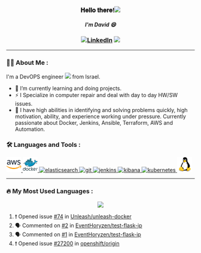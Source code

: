 
<h3 align="center">𝐇𝐞𝐥𝐥𝐨 𝐭𝐡𝐞𝐫𝐞!<img src="https://raw.githubusercontent.com/MartinHeinz/MartinHeinz/master/wave.gif" width="30px">
<h5 align="center">I'm David 😄 
<h3 align="center"><a href="https://www.linkedin.com/in/davidgman/" target="_blank"><img src="https://img.shields.io/badge/LinkedIn-%230077B5.svg?&style=flat-square&logo=linkedin&logoColor=white" alt="LinkedIn"></a>
<img src="https://img.shields.io/static/v1?label=DevOPS&message=Enthusiast&color=red" />

---

### :woman_technologist: About Me :

 I'm a DevOPS engineer <img src="https://media.giphy.com/media/WUlplcMpOCEmTGBtBW/giphy.gif" width="30">  from Israel.
 - :telescope: I’m currently learning and doing projects.
 - :zap: I Specialize in computer repair and deal with day to day HW/SW issues.
 - :seedling: I have high abilities in identifying and solving problems quickly, high motivation, ability, and experience working under pressure. 
 Currently passionate about Docker, Jenkins, Ansible, Terraform, AWS and Automation.

### :hammer_and_wrench: Languages and Tools :

<a href="https://aws.amazon.com" target="_blank" rel="noreferrer"> <img src="https://raw.githubusercontent.com/devicons/devicon/master/icons/amazonwebservices/amazonwebservices-original-wordmark.svg" alt="aws" width="40" height="40"/> <a href="https://www.docker.com/" target="_blank" rel="noreferrer"> <img src="https://raw.githubusercontent.com/devicons/devicon/master/icons/docker/docker-original-wordmark.svg" alt="docker" width="40" height="40"/> </a> <a href="https://www.elastic.co" target="_blank" rel="noreferrer"> <img src="https://www.vectorlogo.zone/logos/elastic/elastic-icon.svg" alt="elasticsearch" width="40" height="40"/> </a> <a href="https://git-scm.com/" target="_blank" rel="noreferrer"> <img src="https://www.vectorlogo.zone/logos/git-scm/git-scm-icon.svg" alt="git" width="40" height="40"/> </a> <a href="https://www.jenkins.io" target="_blank" rel="noreferrer"> <img src="https://www.vectorlogo.zone/logos/jenkins/jenkins-icon.svg" alt="jenkins" width="40" height="40"/> </a> <a href="https://www.elastic.co/kibana" target="_blank" rel="noreferrer"> <img src="https://www.vectorlogo.zone/logos/elasticco_kibana/elasticco_kibana-icon.svg" alt="kibana" width="40" height="40"/> </a> <a href="https://kubernetes.io" target="_blank" rel="noreferrer"> <img src="https://www.vectorlogo.zone/logos/kubernetes/kubernetes-icon.svg" alt="kubernetes" width="40" height="40"/> </a> <a href="https://www.linux.org/" target="_blank" rel="noreferrer"> <img src="https://raw.githubusercontent.com/devicons/devicon/master/icons/linux/linux-original.svg" alt="linux" width="40" height="40"/> </a>


---

### :fire: My Most Used Languages :

<p align="center"> <img align="center" src="https://github-readme-stats.vercel.app/api/top-langs/?username=dvdgitman&theme=dark&layout=compact" />

<!--START_SECTION:activity-->
1. ❗️ Opened issue [#74](https://github.com/Unleash/unleash-docker/issues/74) in [Unleash/unleash-docker](https://github.com/Unleash/unleash-docker)
2. 🗣 Commented on [#2](https://github.com/EventHoryzen/test-flask-ip/issues/2) in [EventHoryzen/test-flask-ip](https://github.com/EventHoryzen/test-flask-ip)
3. 🗣 Commented on [#1](https://github.com/EventHoryzen/test-flask-ip/issues/1) in [EventHoryzen/test-flask-ip](https://github.com/EventHoryzen/test-flask-ip)
4. ❗️ Opened issue [#27200](https://github.com/openshift/origin/issues/27200) in [openshift/origin](https://github.com/openshift/origin)
<!--END_SECTION:activity-->








<!--
**dvdgitman/dvdgitman** is a ✨ _special_ ✨ repository because its `README.md` (this file) appears on your GitHub profile.

Here are some ideas to get you started:

- 🔭 I’m currently working on ...
- 🌱 I’m currently learning ...
- 👯 I’m looking to collaborate on ...
- 🤔 I’m looking for help with ...
- 💬 Ask me about ...
- 📫 How to reach me: ...
- 😄 Pronouns: ...
- ⚡ Fun fact: ...
-->
 

